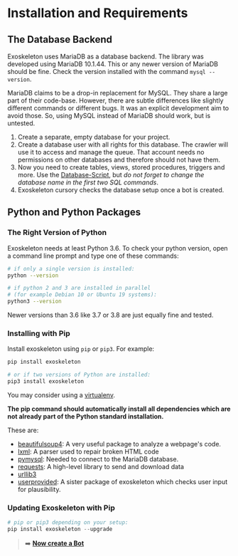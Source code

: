 # Installation and Requirements

## The Database Backend

Exoskeleton uses MariaDB as a database backend. The library was developed using MariaDB 10.1.44. This or any newer version of MariaDB should be fine. Check the version installed with the command `mysql --version`.

MariaDB claims to be a drop-in replacement for MySQL. They share a large part of their code-base. However, there are subtle differences like slightly different commands or different bugs. It was an explicit development aim to avoid those. So, using MySQL instead of MariaDB should work, but is untested.


1. Create a separate, empty database for your project.
1. Create a database user with all rights for this database. The crawler will use it to access and manage the queue. That account needs no permissions on other databases and therefore should not have them.
1. Now you need to create tables, views, stored procedures, triggers and more. Use the [Database-Script](https://github.com/RuedigerVoigt/exoskeleton/tree/master/Database-Scripts), but *do not forget to change the database name in the first two SQL commands*.
1. Exoskeleton cursory checks the database setup once a bot is created.



## Python and Python Packages

### The Right Version of Python

Exoskeleton needs at least Python 3.6. To check your python version, open a command line prompt and type one of these commands:
```bash
# if only a single version is installed:
python --version

# if python 2 and 3 are installed in parallel
# (for example Debian 10 or Ubuntu 19 systems):
python3 --version
```

Newer versions than 3.6 like 3.7 or 3.8 are just equally fine and tested.

### Installing with Pip

Install exoskeleton using `pip` or `pip3`. For example:
```bash
pip install exoskeleton

# or if two versions of Python are installed:
pip3 install exoskeleton
```

You may consider using a [virtualenv](https://virtualenv.pypa.io/en/latest/userguide/ "Documentation").

**The pip command should automatically install all dependencies which are not already part of the Python standard installation.**

These are:

* [beautifulsoup4](https://www.crummy.com/software/BeautifulSoup/ "beautiful soup project homepage"): A very useful package to analyze a webpage's code.
* [lxml](https://lxml.de/): A parser used to repair broken HTML code
* [pymysql](https://github.com/PyMySQL/PyMySQL): Needed to connect to the MariaDB database.
* [requests](https://requests.readthedocs.io/en/master/): A high-level library to send and download data
* [urllib3](https://urllib3.readthedocs.io/en/latest/)
* [userprovided](https://github.com/RuedigerVoigt/userprovided): A sister package of exoskeleton which checks user input for plausibility.

### Updating Exoskeleton with Pip

```python
# pip or pip3 depending on your setup:
pip install exoskeleton --upgrade
```



> :arrow_right: **[Now create a Bot](create-a-bot.md)**
